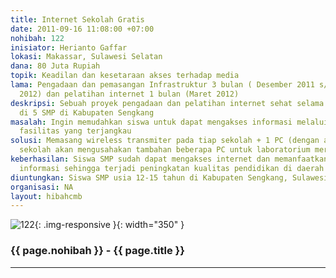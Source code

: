 ```yaml
---
title: Internet Sekolah Gratis
date: 2011-09-16 11:08:00 +07:00
nohibah: 122
inisiator: Herianto Gaffar
lokasi: Makassar, Sulawesi Selatan
dana: 80 Juta Rupiah
topik: Keadilan dan kesetaraan akses terhadap media
lama: Pengadaan dan pemasangan Infrastruktur 3 bulan ( Desember 2011 s/d Februari
  2012) dan pelatihan internet 1 bulan (Maret 2012)
deskripsi: Sebuah proyek pengadaan dan pelatihan internet sehat selama 1 bulan gratis
  di 5 SMP di Kabupaten Sengkang
masalah: Ingin memudahkan siswa untuk dapat mengakses informasi melalui internet dengan
  fasilitas yang terjangkau
solusi: Memasang wireless transmiter pada tiap sekolah + 1 PC (dengan asumsi tiap
  sekolah akan mengusahakan tambahan beberapa PC untuk laboratorium mereka)
keberhasilan: Siswa SMP sudah dapat mengakses internet dan memanfaatkannya untuk mendapatkan
  informasi sehingga terjadi peningkatan kualitas pendidikan di daerah
diuntungkan: Siswa SMP usia 12-15 tahun di Kabupaten Sengkang, Sulawesi Selatan
organisasi: NA
layout: hibahcmb
---
```


![122](/static/img/hibahcmb/122.png){: .img-responsive }{: width="350" }

### {{ page.nohibah }} - {{ page.title }}

---
